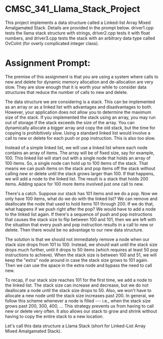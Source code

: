 # CMSC_341_Llama_Stack_Project
This project implements a data structure called a Linked-list Array Mixed Amalgamated Stack. Details are provided in the prompt below. driver1.cpp tests the llama stack structure with strings, driver2.cpp tests it with float numbers, and driver3.cpp tests the stack with an arbitrary data type called OvCoInt (for overly complicated integer class).

# Assignment Prompt:
The premise of this assignment is that you are using a system where calls to new and delete for dynamic memory allocation and de-allocation are very slow. They are slow enough that it is worth your while to consider data structures that reduce the number of calls to new and delete.

The data structure we are considering is a stack. This can be implemented as an array or as a linked list with advantages and disadvantages to both. However, your application does not allow you to determine the maximum size of the stack. If you implemented the stack using an array, you may run out of storage if the stack exceeds the size of the array. You can dynamically allocate a bigger array and copy the old stack, but the time for copying is prohibitively slow. Using a standard linked list would involve a call to new or delete for each push or pop instruction. This is also too slow.

Instead of a simple linked list, we will use a linked list where each node contains an array of items. The array will be of fixed size, say for example, 100. This linked list will start out with a single node that holds an array of 100 items. So, a single node can hold up to 100 items of the stack. That means we can push items on the stack and pop items off the stack without calling new or delete until the stack grows larger than 100. If that happens, we will add a node to the linked list. The result is a stack that holds 200 items. Adding space for 100 more items involved just one call to new.

There's a catch. Suppose our stack has 101 items and we do a pop. Now we only have 100 items, what do we do with the linked list? We can remove and deallocate the node that used to hold items 101 through 200. If we do that, what happens if we push right after the pop? We would have to add a node to the linked list again. If there's a sequence of push and pop instructions that causes the stack size to flip between 100 and 101, then we are left with the situation that every push and pop instruction results in a call to new or delete. Then there would be no advantage to our new data structure.

The solution is that we should not immediately remove a node when our stack size drops from 101 to 100. Instead, we should wait until the stack size drops much further, until it drops to 50 items (which requires at least 50 pop instructions to achieve). When the stack size is between 100 and 51, we will keep the "extra" node around in case the stack size grows to 101 again. Then we can use the space in the extra node and bypass the need to call new.

To recap, if our stack size reaches 101 for the first time, we add a node to the linked list. The stack size can increase and decrease, but we do not deallocate a node until the stack size drops to 50. Also, we won't have to allocate a new node until the stack size increases past 200. In general, we follow this scheme whenever a node is filled --- i.e., when the stack size grows past 200, 300, 400, ... This strategy prevents us from having to call new or delete very often. It also allows our stack to grow and shrink without having to copy the entire stack to a new location.

Let's call this data structure a Llama Stack (short for Linked-List Array Mixed Amalgamated Stack).

